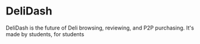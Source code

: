 # DeliDash
DeliDash is the future of Deli browsing, reviewing, and P2P purchasing. It's made by students, for students
